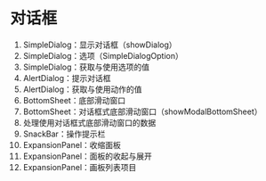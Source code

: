 # 对话框

1. SimpleDialog：显示对话框（showDialog）
2. SimpleDialog：选项（SimpleDialogOption）
3. SimpleDialog：获取与使用选项的值
4. AlertDialog：提示对话框
5. AlertDialog：获取与使用动作的值
6. BottomSheet：底部滑动窗口
7. BottomSheet：对话框式底部滑动窗口（showModalBottomSheet）
8. 处理使用对话框式底部滑动窗口的数据
9. SnackBar：操作提示栏
10. ExpansionPanel：收缩面板
11. ExpansionPanel：面板的收起与展开
12. ExpansionPanel：画板列表项目
